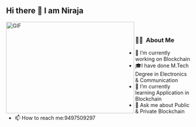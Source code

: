 ## Hi there 👋 I am Niraja

 <img align="left" alt="GIF" src="https://github.com/nirajajshenoy/images/i.webp" width="350" height="250" /><br>
  ### 🧑‍💻 &nbsp;About Me <br>


- 🔭 I’m currently working on Blockchain
- 🎓I have done M.Tech Degree in Electronics & Communication
- 🌱 I’m currently learning Application in Blockchain
- 💬 Ask me about Public & Private Blockchain 
- 📫 How to reach me:9497509297

